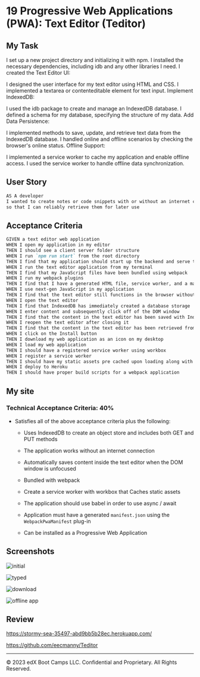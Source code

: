 # 19 Progressive Web Applications (PWA): Text Editor (Teditor)

## My Task

I set up a new project directory and initializing it with npm.
I installed the necessary dependencies, including idb and any other libraries I need.
I created the Text Editor UI:

I designed the user interface for my text editor using HTML and CSS.
I implemented a textarea or contenteditable element for text input.
Implement IndexedDB:

I used the idb package to create and manage an IndexedDB database.
I defined a schema for my database, specifying the structure of my data.
Add Data Persistence:

I implemented methods to save, update, and retrieve text data from the IndexedDB database.
I handled online and offline scenarios by checking the browser's online status.
Offline Support:

I implemented a service worker to cache my application and enable offline access.
I used the service worker to handle offline data synchronization.

## User Story

```md
AS A developer
I wanted to create notes or code snippets with or without an internet connection
so that I can reliably retrieve them for later use
```

## Acceptance Criteria

```md
GIVEN a text editor web application
WHEN I open my application in my editor
THEN I should see a client server folder structure
WHEN I run `npm run start` from the root directory
THEN I find that my application should start up the backend and serve the client
WHEN I run the text editor application from my terminal
THEN I find that my JavaScript files have been bundled using webpack
WHEN I run my webpack plugins
THEN I find that I have a generated HTML file, service worker, and a manifest file
WHEN I use next-gen JavaScript in my application
THEN I find that the text editor still functions in the browser without errors
WHEN I open the text editor
THEN I find that IndexedDB has immediately created a database storage
WHEN I enter content and subsequently click off of the DOM window
THEN I find that the content in the text editor has been saved with IndexedDB
WHEN I reopen the text editor after closing it
THEN I find that the content in the text editor has been retrieved from our IndexedDB
WHEN I click on the Install button
THEN I download my web application as an icon on my desktop
WHEN I load my web application
THEN I should have a registered service worker using workbox
WHEN I register a service worker
THEN I should have my static assets pre cached upon loading along with subsequent pages and static assets
WHEN I deploy to Heroku
THEN I should have proper build scripts for a webpack application
```

## My site

### Technical Acceptance Criteria: 40%

* Satisfies all of the above acceptance criteria plus the following:

  * Uses IndexedDB to create an object store and includes both GET and PUT methods

  * The application works without an internet connection

  * Automatically saves content inside the text editor when the DOM window is unfocused

  * Bundled with webpack

  * Create a service worker with workbox that Caches static assets

  * The application should use babel in order to use async / await

  * Application must have a generated `manifest.json` using the `WebpackPwaManifest` plug-in

  * Can be installed as a Progressive Web Application


## Screenshots
![initial](https://github.com/eecmanny/Teditor/assets/130661353/5b274425-e79e-4d93-ac6c-60a2ceaefac7)

![typed](https://github.com/eecmanny/Teditor/assets/130661353/983a8f93-56a2-47fb-b862-fb18e257718d)

![download](https://github.com/eecmanny/Teditor/assets/130661353/de30aaa9-c9a1-4306-aa6f-3419e88c4214)

![offline app](https://github.com/eecmanny/Teditor/assets/130661353/eb0f9c29-5129-4776-b9fa-4511d232fab8)



## Review

https://stormy-sea-35497-abd9bb5b28ec.herokuapp.com/

https://github.com/eecmanny/Teditor

- - -
© 2023 edX Boot Camps LLC. Confidential and Proprietary. All Rights Reserved.
